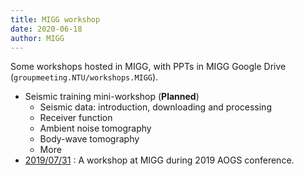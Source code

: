 ```yaml
---
title: MIGG workshop
date: 2020-06-18
author: MIGG
---
```


Some workshops hosted in MIGG, with PPTs in MIGG Google Drive (`groupmeeting.NTU/workshops.MIGG`).

- Seismic training mini-workshop (**Planned**)
    - Seismic data: introduction, downloading and processing
    - Receiver function
    - Ambient noise tomography
    - Body-wave tomography
    - More
- [2019/07/31](20190731/index.md) : A workshop at MIGG during 2019 AOGS conference.
